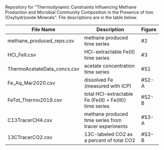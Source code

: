 Repository for "Thermodynamic Constraints Influencing Methane Production and Microbial Community Composition in the Presence of Iron (Oxyhydr)oxide Minerals". File descriptions are in the table below.

|File Name	|Description	|Figure
|-------------	|-------------	|-------------
|methane_produced_reps.csv	|methane produced time series	|#2
|HCl_FeII.csv	|HCl-extractable Fe(II) time series	|#3
|ThermoAcetateData_concs.csv	|acetate concentration time series	|#S1
|Fe_Aq_Mar2020.csv	|dissolved Fe (measured with ICP)	|#S2-A
|FeTot_Thermo2019.csv	|total HCl-extractable Fe (Fe(II) + Fe(III)) time series	|#S2-B
|C13TracerCH4.csv	|methane produced time series from tracer experiments	|#S3-A
|13CTracerCO2.csv	|13C-labeled CO2 as a percent of total CO2	|#S3-B
